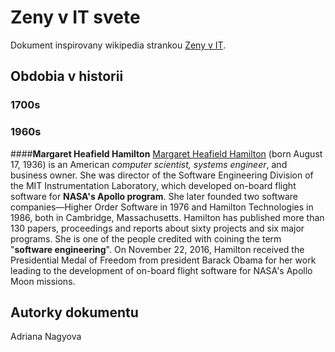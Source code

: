 # Zeny v IT svete

Dokument inspirovany wikipedia strankou [Zeny v IT](https://en.wikipedia.org/wiki/Women_in_computing).

## Obdobia v historii

### 1700s


### 1960s

####**Margaret Heafield Hamilton**
[Margaret Heafield Hamilton](https://en.wikipedia.org/wiki/Margaret_Hamilton_(software_engineer)) (born August 17, 1936) is an American _computer scientist, systems engineer_, and business owner. She was director of the Software Engineering Division of the MIT Instrumentation Laboratory, which developed on-board flight software for **NASA's Apollo program**. She later founded two software companies—Higher Order Software in 1976 and Hamilton Technologies in 1986, both in Cambridge, Massachusetts.
Hamilton has published more than 130 papers, proceedings and reports about sixty projects and six major programs. She is one of the people credited with coining the term "**software engineering**".
On November 22, 2016, Hamilton received the Presidential Medal of Freedom from president Barack Obama for her work leading to the development of on-board flight software for NASA's Apollo Moon missions.


## Autorky dokumentu
Adriana Nagyova
